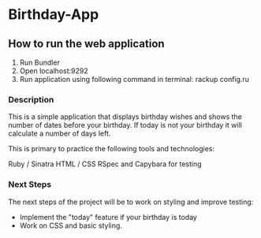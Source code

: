 # Birthday-App

<h2> How to run the web application </h2>

1. Run Bundler
2. Open localhost:9292
3. Run application using following command in terminal:
   rackup config.ru

<h3> Description </h3> 

This is a simple application that displays birthday wishes and shows the number of dates before your birthday. If today is not your birthday it will calculate a number of days left.

This is primary to practice the following tools and technologies:

Ruby / Sinatra
HTML / CSS
RSpec and Capybara for testing
   
<h3> Next Steps </h3>
   
The next steps of the project will be to work on styling and improve testing:
   
   - Implement the "today" feature if your birthday is today 
   - Work on CSS and basic styling. 
